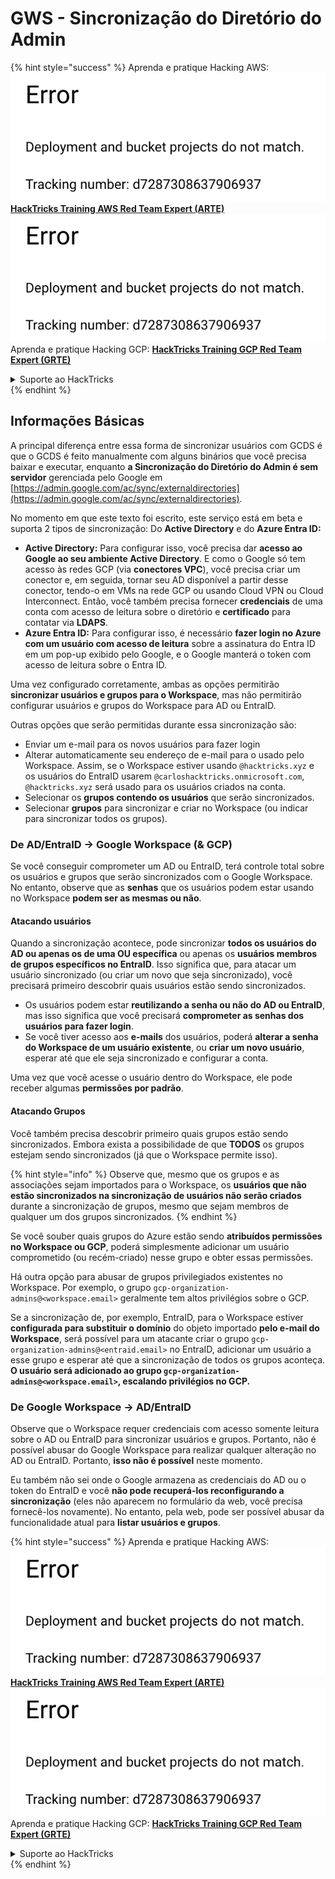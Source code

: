 # GWS - Sincronização do Diretório do Admin

{% hint style="success" %}
Aprenda e pratique Hacking AWS:<img src="../../../.gitbook/assets/image (1) (1).png" alt="" data-size="line">[**HackTricks Training AWS Red Team Expert (ARTE)**](https://training.hacktricks.xyz/courses/arte)<img src="../../../.gitbook/assets/image (1) (1).png" alt="" data-size="line">\
Aprenda e pratique Hacking GCP: <img src="../../../.gitbook/assets/image (2).png" alt="" data-size="line">[**HackTricks Training GCP Red Team Expert (GRTE)**<img src="../../../.gitbook/assets/image (2).png" alt="" data-size="line">](https://training.hacktricks.xyz/courses/grte)

<details>

<summary>Suporte ao HackTricks</summary>

* Confira os [**planos de assinatura**](https://github.com/sponsors/carlospolop)!
* **Junte-se ao** 💬 [**grupo do Discord**](https://discord.gg/hRep4RUj7f) ou ao [**grupo do telegram**](https://t.me/peass) ou **siga**-nos no **Twitter** 🐦 [**@hacktricks\_live**](https://twitter.com/hacktricks\_live)**.**
* **Compartilhe truques de hacking enviando PRs para o** [**HackTricks**](https://github.com/carlospolop/hacktricks) e [**HackTricks Cloud**](https://github.com/carlospolop/hacktricks-cloud) repositórios do github.

</details>
{% endhint %}

## Informações Básicas

A principal diferença entre essa forma de sincronizar usuários com GCDS é que o GCDS é feito manualmente com alguns binários que você precisa baixar e executar, enquanto **a Sincronização do Diretório do Admin é sem servidor** gerenciada pelo Google em [https://admin.google.com/ac/sync/externaldirectories](https://admin.google.com/ac/sync/externaldirectories).

No momento em que este texto foi escrito, este serviço está em beta e suporta 2 tipos de sincronização: Do **Active Directory** e do **Azure Entra ID:**

* **Active Directory:** Para configurar isso, você precisa dar **acesso ao Google ao seu ambiente Active Directory**. E como o Google só tem acesso às redes GCP (via **conectores VPC**), você precisa criar um conector e, em seguida, tornar seu AD disponível a partir desse conector, tendo-o em VMs na rede GCP ou usando Cloud VPN ou Cloud Interconnect. Então, você também precisa fornecer **credenciais** de uma conta com acesso de leitura sobre o diretório e **certificado** para contatar via **LDAPS**.
* **Azure Entra ID:** Para configurar isso, é necessário **fazer login no Azure com um usuário com acesso de leitura** sobre a assinatura do Entra ID em um pop-up exibido pelo Google, e o Google manterá o token com acesso de leitura sobre o Entra ID.

Uma vez configurado corretamente, ambas as opções permitirão **sincronizar usuários e grupos para o Workspace**, mas não permitirão configurar usuários e grupos do Workspace para AD ou EntraID.

Outras opções que serão permitidas durante essa sincronização são:

* Enviar um e-mail para os novos usuários para fazer login
* Alterar automaticamente seu endereço de e-mail para o usado pelo Workspace. Assim, se o Workspace estiver usando `@hacktricks.xyz` e os usuários do EntraID usarem `@carloshacktricks.onmicrosoft.com`, `@hacktricks.xyz` será usado para os usuários criados na conta.
* Selecionar os **grupos contendo os usuários** que serão sincronizados.
* Selecionar **grupos** para sincronizar e criar no Workspace (ou indicar para sincronizar todos os grupos).

### De AD/EntraID -> Google Workspace (& GCP)

Se você conseguir comprometer um AD ou EntraID, terá controle total sobre os usuários e grupos que serão sincronizados com o Google Workspace.\
No entanto, observe que as **senhas** que os usuários podem estar usando no Workspace **podem ser as mesmas ou não**.

#### Atacando usuários

Quando a sincronização acontece, pode sincronizar **todos os usuários do AD ou apenas os de uma OU específica** ou apenas os **usuários membros de grupos específicos no EntraID**. Isso significa que, para atacar um usuário sincronizado (ou criar um novo que seja sincronizado), você precisará primeiro descobrir quais usuários estão sendo sincronizados.

* Os usuários podem estar **reutilizando a senha ou não do AD ou EntraID**, mas isso significa que você precisará **comprometer as senhas dos usuários para fazer login**.
* Se você tiver acesso aos **e-mails** dos usuários, poderá **alterar a senha do Workspace de um usuário existente**, ou **criar um novo usuário**, esperar até que ele seja sincronizado e configurar a conta.

Uma vez que você acesse o usuário dentro do Workspace, ele pode receber algumas **permissões por padrão**.

#### Atacando Grupos

Você também precisa descobrir primeiro quais grupos estão sendo sincronizados. Embora exista a possibilidade de que **TODOS** os grupos estejam sendo sincronizados (já que o Workspace permite isso).

{% hint style="info" %}
Observe que, mesmo que os grupos e as associações sejam importados para o Workspace, os **usuários que não estão sincronizados na sincronização de usuários não serão criados** durante a sincronização de grupos, mesmo que sejam membros de qualquer um dos grupos sincronizados.
{% endhint %}

Se você souber quais grupos do Azure estão sendo **atribuídos permissões no Workspace ou GCP**, poderá simplesmente adicionar um usuário comprometido (ou recém-criado) nesse grupo e obter essas permissões.

Há outra opção para abusar de grupos privilegiados existentes no Workspace. Por exemplo, o grupo `gcp-organization-admins@<workspace.email>` geralmente tem altos privilégios sobre o GCP.

Se a sincronização de, por exemplo, EntraID, para o Workspace estiver **configurada para substituir o domínio** do objeto importado **pelo e-mail do Workspace**, será possível para um atacante criar o grupo `gcp-organization-admins@<entraid.email>` no EntraID, adicionar um usuário a esse grupo e esperar até que a sincronização de todos os grupos aconteça.\
**O usuário será adicionado ao grupo `gcp-organization-admins@<workspace.email>`, escalando privilégios no GCP.**

### De Google Workspace -> AD/EntraID

Observe que o Workspace requer credenciais com acesso somente leitura sobre o AD ou EntraID para sincronizar usuários e grupos. Portanto, não é possível abusar do Google Workspace para realizar qualquer alteração no AD ou EntraID. Portanto, **isso não é possível** neste momento.

Eu também não sei onde o Google armazena as credenciais do AD ou o token do EntraID e você **não pode recuperá-los reconfigurando a sincronização** (eles não aparecem no formulário da web, você precisa fornecê-los novamente). No entanto, pela web, pode ser possível abusar da funcionalidade atual para **listar usuários e grupos**.

{% hint style="success" %}
Aprenda e pratique Hacking AWS:<img src="../../../.gitbook/assets/image (1) (1).png" alt="" data-size="line">[**HackTricks Training AWS Red Team Expert (ARTE)**](https://training.hacktricks.xyz/courses/arte)<img src="../../../.gitbook/assets/image (1) (1).png" alt="" data-size="line">\
Aprenda e pratique Hacking GCP: <img src="../../../.gitbook/assets/image (2).png" alt="" data-size="line">[**HackTricks Training GCP Red Team Expert (GRTE)**<img src="../../../.gitbook/assets/image (2).png" alt="" data-size="line">](https://training.hacktricks.xyz/courses/grte)

<details>

<summary>Suporte ao HackTricks</summary>

* Confira os [**planos de assinatura**](https://github.com/sponsors/carlospolop)!
* **Junte-se ao** 💬 [**grupo do Discord**](https://discord.gg/hRep4RUj7f) ou ao [**grupo do telegram**](https://t.me/peass) ou **siga**-nos no **Twitter** 🐦 [**@hacktricks\_live**](https://twitter.com/hacktricks\_live)**.**
* **Compartilhe truques de hacking enviando PRs para o** [**HackTricks**](https://github.com/carlospolop/hacktricks) e [**HackTricks Cloud**](https://github.com/carlospolop/hacktricks-cloud) repositórios do github.

</details>
{% endhint %}
